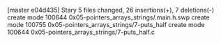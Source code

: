[master e04d435] Stary
 5 files changed, 26 insertions(+), 7 deletions(-)
 create mode 100644 0x05-pointers_arrays_strings/.main.h.swp
 create mode 100755 0x05-pointers_arrays_strings/7-puts_half
 create mode 100644 0x05-pointers_arrays_strings/7-puts_half.c
